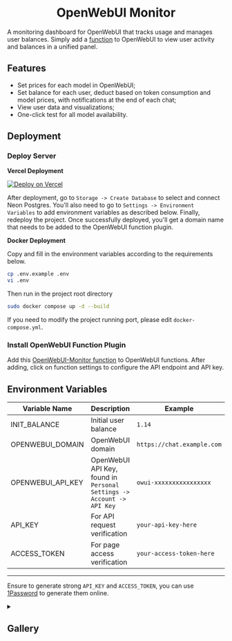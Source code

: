 <div align="center">

# OpenWebUI Monitor

</div>

A monitoring dashboard for OpenWebUI that tracks usage and manages user balances. Simply add a [function](https://github.com/VariantConst/OpenWebUI-Monitor/blob/main/functions/openwebui_monitor.py) to OpenWebUI to view user activity and balances in a unified panel.

## Features

- Set prices for each model in OpenWebUI;
- Set balance for each user, deduct based on token consumption and model prices, with notifications at the end of each chat;
- View user data and visualizations;
- One-click test for all model availability.

## Deployment

### Deploy Server

**Vercel Deployment**

[![Deploy on Vercel](https://vercel.com/button)](https://vercel.com/new/clone?repository-url=https%3A%2F%2Fgithub.com%2FVariantConst%2FOpenWebUI-Monitor&project-name=openwebui-monitor&repository-name=OpenWebUI-Monitor)

After deployment, go to `Storage -> Create Database` to select and connect Neon Postgres. You'll also need to go to `Settings -> Environment Variables` to add environment variables as described below. Finally, redeploy the project. Once successfully deployed, you'll get a domain name that needs to be added to the OpenWebUI function plugin.

**Docker Deployment**

Copy and fill in the environment variables according to the requirements below.

```bash
cp .env.example .env
vi .env
```

Then run in the project root directory

```bash
sudo docker compose up -d --build
```

If you need to modify the project running port, please edit `docker-compose.yml`.

### Install OpenWebUI Function Plugin

Add this [OpenWebUI-Monitor function](https://github.com/VariantConst/OpenWebUI-Monitor/blob/main/functions/openwebui_monitor.py) to OpenWebUI functions. After adding, click on function settings to configure the API endpoint and API key.

## Environment Variables

| Variable Name     | Description                                                           | Example                    |
| ----------------- | --------------------------------------------------------------------- | -------------------------- |
| INIT_BALANCE      | Initial user balance                                                  | `1.14`                     |
| OPENWEBUI_DOMAIN  | OpenWebUI domain                                                      | `https://chat.example.com` |
| OPENWEBUI_API_KEY | OpenWebUI API Key, found in `Personal Settings -> Account -> API Key` | `owui-xxxxxxxxxxxxxxxx`    |
| API_KEY           | For API request verification                                          | `your-api-key-here`        |
| ACCESS_TOKEN      | For page access verification                                          | `your-access-token-here`   |

---

Ensure to generate strong `API_KEY` and `ACCESS_TOKEN`, you can use [1Password](https://1password.com/password-generator) to generate them online.

<details>
  <summary><h2>Gallery</h2></summary>
  <div style="display: flex; flex-wrap: wrap; justify-content: center;">
    <div style="flex: 1 1 50%; padding: 5px; box-sizing: border-box;">
      <img src="https://github.com/user-attachments/assets/653e2e01-9861-472b-a6c9-4ddcf1e9133a" alt="Gallery Image 1" style="width: 100%; display: block;">
    </div>
    <div style="flex: 1 1 50%; padding: 5px; box-sizing: border-box;">
      <img src="https://github.com/user-attachments/assets/ebacc463-d31a-4cfa-bae2-2e5d05c18483" alt="Gallery Image 2" style="width: 100%; display: block;">
    </div>
    <div style="flex: 1 1 50%; padding: 5px; box-sizing: border-box;">
      <img src="https://github.com/user-attachments/assets/20c7078b-4d12-49ac-b347-35d770abe85e" alt="Gallery Image 3" style="width: 100%; display: block;">
    </div>
    <div style="flex: 1 1 50%; padding: 5px; box-sizing: border-box;">
      <img src="https://github.com/user-attachments/assets/d88d9b44-3254-4189-82ae-ce4fbb6279b8" alt="Gallery Image 4" style="width: 100%; display: block;">
    </div>
    <div style="flex: 1 1 50%; padding: 5px; box-sizing: border-box;">
      <img src="https://github.com/user-attachments/assets/3eec480e-cb73-41f3-9cea-0759d77e30c4" alt="Gallery Image 5" style="width: 100%; display: block;">
    </div>
  </div>
</details>
